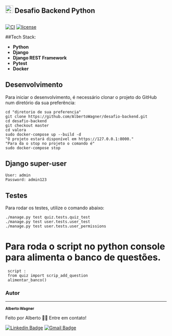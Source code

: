 ## <img src="https://valora.cc/img/logo2.png" alt="Valora" width="24" /> Desafio Backend Python

## 


[![CI](https://github.com/AlbertoWagner/desafio-backend/workflows/CI/badge.svg?event=push)](https://github.com/AlbertoWagner/desafio-backend/actions)
[![license](https://img.shields.io/github/license/AlbertoWagner/desafio-backend.svg)](https://github.com/AlbertoWagner/desafio-backend/blob/master/valora/LICENSE)


##Tech Stack:


* **Python**
* **Django**
* **Django REST Framework**
* **Pytest**
* **Docker**

## Desenvolvimento

Para iniciar o desenvolvimento, é necessário clonar o projeto do GitHub num diretório da sua preferência:

```shell
cd "diretorio de sua preferencia"
git clone https://github.com/AlbertoWagner/desafio-backend.git
cd desafio-backend
git checkout master
cd valora
sudo docker-compose up --build -d
"O projeto estará disponível em https://127.0.0.1:8000."
"Para da o stop no projeto o comando é"
sudo docker-compose stop

```

## Django super-user
```shell
User: admin
Password: admin123
```

## Testes

Para rodar os testes, utilize o comando abaixo:

```
./manage.py test quiz.tests.quiz_test
./manage.py test user.tests.user_test
./manage.py test user.tests.user_permissions
```



# Para roda o script no python console para alimenta o banco de questões.


```shell
 script :
 from quiz import scrip_add_question
 alimentar_banco()

```

### Autor
---

<a href="#">
 <sub><b>Alberto Wagner</b></sub></a> <a href="#" ></a>


Feito por Alberto 👋🏽 Entre em contato!

[![Linkedin Badge](https://img.shields.io/badge/-Alberto-blue?style=flat-square&logo=Linkedin&logoColor=white&link=https://www.linkedin.com/in/alberto-wagner-5571a3106/)](https://www.linkedin.com/in/alberto-wagner-5571a3106/) 
[![Gmail Badge](https://img.shields.io/badge/-albertow475@gmail.com-c14438?style=flat-square&logo=Gmail&logoColor=white&link=mailto:albertow475@gmail.com)](mailto:albertow475@gmail.com
)